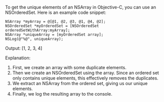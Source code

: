 To get the unique elements of an NSArray in Objective-C, you can use an NSOrderedSet. Here is an example code snippet:

```
NSArray *myArray = @[@1, @2, @3, @1, @4, @2];
NSOrderedSet *myOrderedSet = [NSOrderedSet orderedSetWithArray:myArray];
NSArray *uniqueArray = [myOrderedSet array];
NSLog(@"%@", uniqueArray);
```

Output: [1, 2, 3, 4]

Explanation:

1. First, we create an array with some duplicate elements. 
2. Then we create an NSOrderedSet using the array. Since an ordered set only contains unique elements, this effectively removes the duplicates. 
3. We extract an NSArray from the ordered set, giving us our unique elements. 
4. Finally, we log the resulting array to the console.